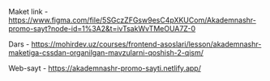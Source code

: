 Maket link - https://www.figma.com/file/5SGczZFGsw9esC4pXKUCom/Akademnashr-promo-sayt?node-id=1%3A2&t=ivTsakWvTMeOUA7Z-0

Dars - https://mohirdev.uz/courses/frontend-asoslari/lesson/akademnashr-maketiga-cssdan-organilgan-mavzularni-qoshish-2-qism/

Web-sayt - https://akademnashr-promo-sayti.netlify.app/